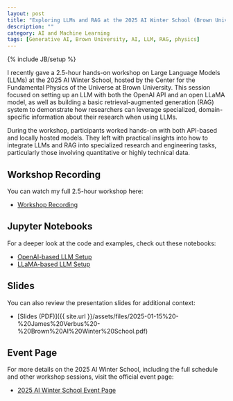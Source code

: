 ```yaml
---
layout: post
title: "Exploring LLMs and RAG at the 2025 AI Winter School (Brown University)"
description: ""
category: AI and Machine Learning
tags: [Generative AI, Brown University, AI, LLM, RAG, physics]
---
```

{% include JB/setup %}

I recently gave a 2.5-hour hands-on workshop on Large Language Models (LLMs) at the 2025 AI Winter School, hosted by the Center for the Fundamental Physics of the Universe at Brown University. This session focused on setting up an LLM with both the OpenAI API and an open LLaMA model, as well as building a basic retrieval-augmented generation (RAG) system to demonstrate how researchers can leverage specialized, domain-specific information about their research when using LLMs.

During the workshop, participants worked hands-on with both API-based and locally hosted models. They left with practical insights into how to integrate LLMs and RAG into specialized research and engineering tasks, particularly those involving quantitative or highly technical data.

## Workshop Recording

You can watch my full 2.5-hour workshop here:  
- [Workshop Recording](https://www.youtube.com/watch?v=3Ra9vuHEh7U&list=PL21yWP3gTVmo7gfqS1y0GSeB5ypla8kvi&index=5)

## Jupyter Notebooks

For a deeper look at the code and examples, check out these notebooks:  
- [OpenAI-based LLM Setup](https://github.com/jverbus/jverbus.github.io/blob/master/assets/files/2025_01_15_James_Verbus_Brown_AI_Winter_School_Open_AI.ipynb)  
- [LLaMA-based LLM Setup](https://github.com/jverbus/jverbus.github.io/blob/master/assets/files/2025_01_15_James_Verbus_Brown_AI_Winter_School_LLaMa.ipynb)  

## Slides

You can also review the presentation slides for additional context:  
- [Slides (PDF)]({{ site.url }}/assets/files/2025-01-15%20-%20James%20Verbus%20-%20Brown%20AI%20Winter%20School.pdf)

## Event Page

For more details on the 2025 AI Winter School, including the full schedule and other workshop sessions, visit the official event page:  
- [2025 AI Winter School Event Page](https://indico.physics.brown.edu/event/34/)